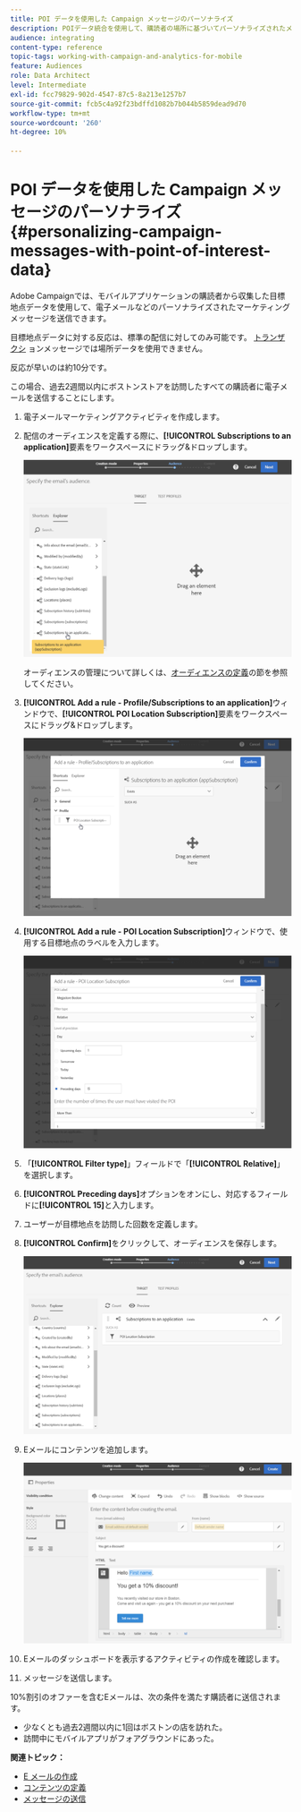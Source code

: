 ```yaml
---
title: POI データを使用した Campaign メッセージのパーソナライズ
description: POIデータ統合を使用して、購読者の場所に基づいてパーソナライズされたメッセージを作成する方法を説明します。
audience: integrating
content-type: reference
topic-tags: working-with-campaign-and-analytics-for-mobile
feature: Audiences
role: Data Architect
level: Intermediate
exl-id: fcc79829-902d-4547-87c5-8a213e1257b7
source-git-commit: fcb5c4a92f23bdffd1082b7b044b5859dead9d70
workflow-type: tm+mt
source-wordcount: '260'
ht-degree: 10%

---
```


# POI データを使用した Campaign メッセージのパーソナライズ{#personalizing-campaign-messages-with-point-of-interest-data}

Adobe Campaignでは、モバイルアプリケーションの購読者から収集した目標地点データを使用して、電子メールなどのパーソナライズされたマーケティングメッセージを送信できます。

目標地点データに対する反応は、標準の配信に対してのみ可能です。 [トランザクシ](../../channels/using/getting-started-with-transactional-msg.md) ョンメッセージでは場所データを使用できません。

反応が早いのは約10分です。

この場合、過去2週間以内にボストンストアを訪問したすべての購読者に電子メールを送信することにします。

1. 電子メールマーケティングアクティビティを作成します。
1. 配信のオーディエンスを定義する際に、**[!UICONTROL Subscriptions to an application]**&#x200B;要素をワークスペースにドラッグ&amp;ドロップします。

   ![](assets/poi_subscriptions_app.png)

   オーディエンスの管理について詳しくは、[オーディエンスの定義](../../audiences/using/creating-audiences.md)の節を参照してください。

1. **[!UICONTROL Add a rule - Profile/Subscriptions to an application]**&#x200B;ウィンドウで、**[!UICONTROL POI Location Subscription]**&#x200B;要素をワークスペースにドラッグ&amp;ドロップします。

   ![](assets/poi_add_rule_profile_subscription.png)

1. **[!UICONTROL Add a rule - POI Location Subscription]**&#x200B;ウィンドウで、使用する目標地点のラベルを入力します。

   ![](assets/poi_location_subscription.png)

1. 「**[!UICONTROL Filter type]**」フィールドで「**[!UICONTROL Relative]**」を選択します。
1. **[!UICONTROL Preceding days]**&#x200B;オプションをオンにし、対応するフィールドに&#x200B;**[!UICONTROL 15]**&#x200B;と入力します。
1. ユーザーが目標地点を訪問した回数を定義します。
1. **[!UICONTROL Confirm]**&#x200B;をクリックして、オーディエンスを保存します。

   ![](assets/poi_subscriptions_app_audience_defined.png)

1. Eメールにコンテンツを追加します。

   ![](assets/poi_email_content.png)

1. Eメールのダッシュボードを表示するアクティビティの作成を確認します。
1. メッセージを送信します。

10%割引のオファーを含むEメールは、次の条件を満たす購読者に送信されます。

* 少なくとも過去2週間以内に1回はボストンの店を訪れた。
* 訪問中にモバイルアプリがフォアグラウンドにあった。

**関連トピック：**

* [E メールの作成](../../channels/using/creating-an-email.md)
* [コンテンツの定義](../../designing/using/personalization.md#example-email-personalization)
* [メッセージの送信](../../sending/using/confirming-the-send.md)
